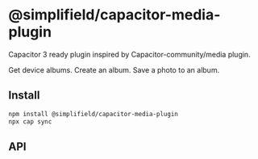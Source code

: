 # @simplifield/capacitor-media-plugin

Capacitor 3 ready plugin inspired by Capacitor-community/media plugin.

Get device albums. Create an album. Save a photo to an album.

## Install

```bash
npm install @simplifield/capacitor-media-plugin
npx cap sync
```

## API

<docgen-index></docgen-index>

<docgen-api>
<!-- run docgen to generate docs from the source -->
<!-- More info: https://github.com/ionic-team/capacitor-docgen -->
</docgen-api>
